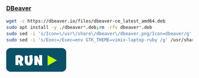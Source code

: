 ### [DBeaver](https://dbeaver.io/)
```bash
wget -c https://dbeaver.io/files/dbeaver-ce_latest_amd64.deb
sudo apt install -y ./dbeaver*.deb;rm -rfv dbeaver*.deb
sudo sed -i 's/Icon=\/usr\/share\/dbeaver\/dbeaver.png/Icon=dbeaver/g' /usr/share/applications/dbeaver.desktop
sudo sed -i 's/Exec=/Exec=env GTK_THEME=vimix-laptop-ruby /g' /usr/share/applications/dbeaver.desktop
```
[![bashrun-url](../resources/bashrun.png)](br:dbeaver)